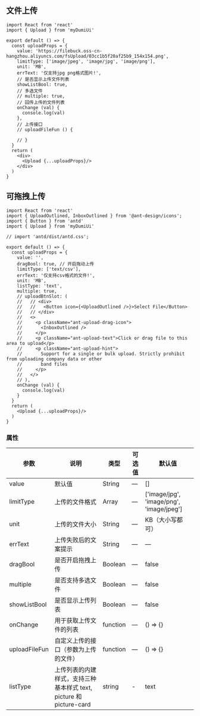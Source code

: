 ## 文件上传

```tsx
import React from 'react'
import { Upload } from 'myDumiUi'

export default () => {
  const uploadProps = {
    value: 'https://filebuck.oss-cn-hangzhou.aliyuncs.com/fsUpload/03cc1b5f20af25b9_154x154.png',
    limitType: ['image/jpeg', 'image/jpg', 'image/png'],
    unit: 'MB',
    errText: '仅支持jpg png格式图片!',
    // 是否显示上传文件列表
    showListBool: true,
    // 多选文件
    // multiple: true,
    // 回传上传的文件列表
    onChange (val) {
      console.log(val)
    },
    // 上传接口
    // uploadFileFun () {
      
    // }
  }
  return (
    <div>
      <Upload {...uploadProps}/>
    </div>
  )
}
```

## 可拖拽上传
```tsx
import React from 'react'
import { UploadOutlined, InboxOutlined } from '@ant-design/icons';
import { Button } from 'antd'
import { Upload } from 'myDumiUi'

// import 'antd/dist/antd.css';

export default () => {
  const uploadProps = {
    value: '',
    dragBool: true, // 开启拖动上传
    limitType: ['text/csv'],
    errText: '仅支持csv格式的文件!',
    unit: 'MB',
    listType: 'text',
    multiple: true,
    // uploadBtnSlot: (
    //   // <div>
    //   //   <Button icon={<UploadOutlined />}>Select File</Button>
    //   // </div>
    //   <>
    //     <p className="ant-upload-drag-icon">
    //       <InboxOutlined />
    //     </p>
    //     <p className="ant-upload-text">Click or drag file to this area to upload</p>
    //     <p className="ant-upload-hint">
    //       Support for a single or bulk upload. Strictly prohibit from uploading company data or other
    //       band files
    //     </p>
    //   </>
    // ),
    onChange (val) {
      console.log(val)
    }
  }
  return (
    <Upload {...uploadProps}/>
  )
}
```

### 属性
| 参数      | 说明    | 类型      | 可选值       | 默认值   |
|---------- |-------- |---------- |-------------  |-------- |
| value     | 默认值   | String  |   —     |    []     |
| limitType     | 上传的文件格式   | Array    |   — |    ['image/jpg', 'image/png', 'image/jpeg'] |
| unit     | 上传的文件大小   | String    | — | KB（大小写都可）   |
| errText     | 上传失败后的文案提示  | String    | — | —   |
| dragBool     | 是否开启拖拽上传  | Boolean    | — | false   |
| multiple     | 是否支持多选文件  | Boolean    | — | false   |
| showListBool | 是否显示上传列表  | Boolean    | — | false   |
| onChange     | 用于获取上传文件的列表   | function    | — | () => {}   |
| uploadFileFun | 自定义上传的接口（参数为上传的文件）   | function    | — | () => {}   |
| listType  | 上传列表的内建样式，支持三种基本样式 text, picture 和 picture-card  | string  | - | text  |

